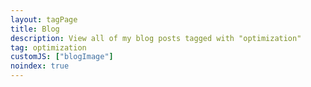 ```yaml
---
layout: tagPage
title: Blog
description: View all of my blog posts tagged with "optimization"
tag: optimization
customJS: ["blogImage"]
noindex: true
---
```

